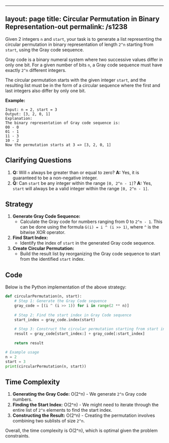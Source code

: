 
---
layout: page
title:  Circular Permutation in Binary Representation-out
permalink: /s1238
---
Given 2 integers `n` and `start`, your task is to generate a list representing the circular permutation in binary representation of length `2^n` starting from `start`, using the Gray code sequence.

Gray code is a binary numeral system where two successive values differ in only one bit. For a given number of bits `n`, a Gray code sequence must have exactly `2^n` different integers.

The circular permutation starts with the given integer `start`, and the resulting list must be in the form of a circular sequence where the first and last integers also differ by only one bit.

**Example:**
```text
Input: n = 2, start = 3
Output: [3, 2, 0, 1]
Explanation:
The binary representation of Gray code sequence is:
00 - 0
01 - 1
11 - 3
10 - 2
Now the permutation starts at 3 => [3, 2, 0, 1]
```

## Clarifying Questions
1. **Q:** Will `n` always be greater than or equal to zero?
   **A:** Yes, it is guaranteed to be a non-negative integer.
2. **Q:** Can `start` be any integer within the range `[0, 2^n - 1]`?
   **A:** Yes, `start` will always be a valid integer within the range `[0, 2^n - 1]`.

## Strategy
1. **Generate Gray Code Sequence:**
    - Calculate the Gray code for numbers ranging from 0 to `2^n - 1`. This can be done using the formula `G(i) = i ^ (i >> 1)`, where `^` is the bitwise XOR operator.
2. **Find Start Index:**
   - Identify the index of `start` in the generated Gray code sequence.
3. **Create Circular Permutation:**
   - Build the result list by reorganizing the Gray code sequence to start from the identified `start` index.

## Code
Below is the Python implementation of the above strategy:

```python
def circularPermutation(n, start):
    # Step 1: Generate the Gray Code sequence
    gray_code = [(i ^ (i >> 1)) for i in range(2 ** n)]
    
    # Step 2: Find the start index in Gray Code sequence
    start_index = gray_code.index(start)
    
    # Step 3: Construct the circular permutation starting from start index
    result = gray_code[start_index:] + gray_code[:start_index]
    
    return result

# Example usage
n = 2
start = 3
print(circularPermutation(n, start))
```

## Time Complexity
1. **Generating the Gray Code:** O(2^n) - We generate `2^n` Gray code numbers.
2. **Finding the Start Index:** O(2^n) - We might need to iterate through the entire list of `2^n` elements to find the start index.
3. **Constructing the Result:** O(2^n) - Creating the permutation involves combining two sublists of size `2^n`.

Overall, the time complexity is O(2^n), which is optimal given the problem constraints.